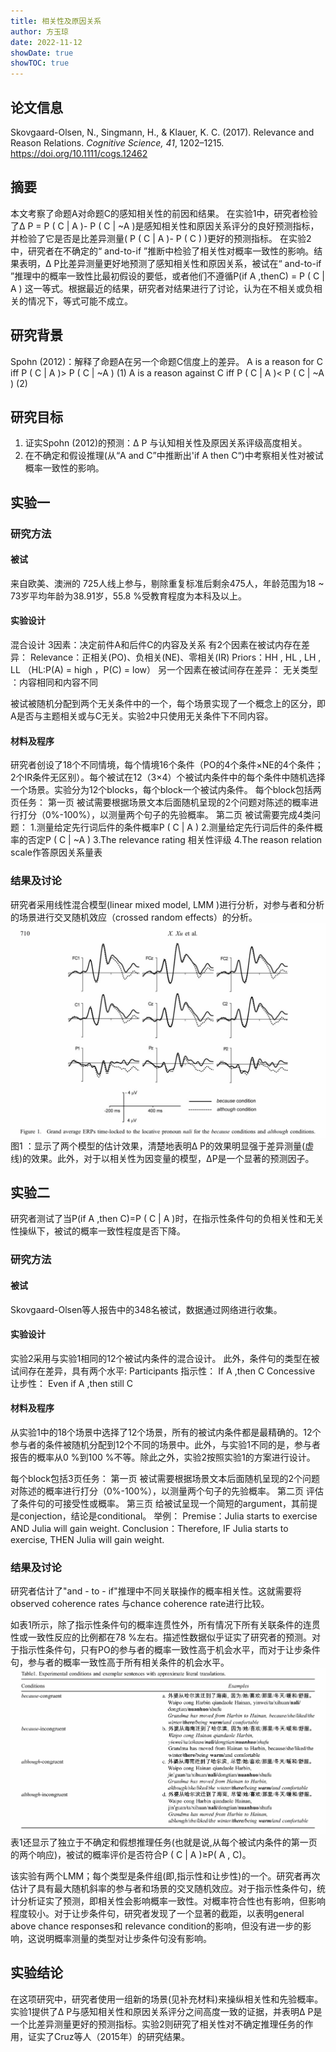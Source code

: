 ```yaml
---
title: 相关性及原因关系
author: 方玉琼
date: 2022-11-12
showDate: true
showTOC: true
---
```


## 论文信息
Skovgaard-Olsen, N., Singmann, H., & Klauer, K. C. (2017). Relevance and Reason Relations. *Cognitive Science, 41*, 1202–1215. https://doi.org/10.1111/cogs.12462

## 摘要
本文考察了命题A对命题C的感知相关性的前因和结果。
在实验1中，研究者检验了Δ P = P ( C | A )- P ( C | ~A )是感知相关性和原因关系评分的良好预测指标，并检验了它是否是比差异测量( P ( C | A )- P ( C ) )更好的预测指标。
在实验2中，研究者在不确定的“ and-to-if ”推断中检验了相关性对概率一致性的影响。结果表明，Δ P比差异测量更好地预测了感知相关性和原因关系，被试在“ and-to-if ”推理中的概率一致性比最初假设的要低，或者他们不遵循P(if A ,thenC) = P ( C | A ) 这一等式。根据最近的结果，研究者对结果进行了讨论，认为在不相关或负相关的情况下，等式可能不成立。

## 研究背景
Spohn (2012)：解释了命题A在另一个命题C信度上的差异。
A is a reason for C          iff P ( C | A )> P ( C | ~A )      (1)
A is a reason against C   iff P ( C | A )< P ( C | ~A )      (2)

## 研究目标
1. 证实Spohn (2012)的预测：Δ P 与认知相关性及原因关系评级高度相关。
2. 在不确定和假设推理(从“A and C”中推断出'if A then C“)中考察相关性对被试概率一致性的影响。

## 实验一
### 研究方法

#### 被试
来自欧美、澳洲的 725人线上参与，剔除重复标准后剩余475人，年龄范围为18 ~ 73岁平均年龄为38.91岁，55.8 %受教育程度为本科及以上。
#### 实验设计
混合设计
3因素：决定前件A和后件C的内容及关系
	有2个因素在被试内存在差异：
		Relevance：正相关(PO)、负相关(NE)、零相关(IR)
		Priors：HH , HL , LH , LL （HL:P(A) = high ，P(C) = low） 
	另一个因素在被试间存在差异：
		无关类型 ：内容相同和内容不同

被试被随机分配到两个无关条件中的一个，每个场景实现了一个概念上的区分，即A是否与主题相关或与C无关。实验2中只使用无关条件下不同内容。

#### 材料及程序
研究者创设了18个不同情境，每个情境16个条件（PO的4个条件×NE的4个条件；2个IR条件无区别）。每个被试在12（3×4）个被试内条件中的每个条件中随机选择一个场景。实验分为12个blocks，每个block一个被试内条件。
每个block包括两页任务：
	第一页
		被试需要根据场景文本后面随机呈现的2个问题对陈述的概率进行打分（0%-100%），以测量两个句子的先验概率。
	第二页
		被试需要完成4类问题：
		1.测量给定先行词后件的条件概率P ( C | A )
		2.测量给定先行词后件的条件概率的否定P ( C | ~A )
		3.The relevance rating 相关性评级
		4.The reason relation scale作答原因关系量表

### 结果及讨论
研究者采用线性混合模型(linear mixed model, LMM )进行分析，对参与者和分析的场景进行交叉随机效应（crossed random effects）的分析。
![图1](https://github.com/Sapere-Aude-Group/sapere-aude/blob/main/content/read/fangyuqiong/Supporting_Information/2022-11-12-FYQ-Fig-1.png)
图1 ：显示了两个模型的估计效果，清楚地表明Δ P的效果明显强于差异测量(虚线)的效果。此外，对于以相关性为因变量的模型，ΔP是一个显著的预测因子。

## 实验二
研究者测试了当P(if A ,then C)=P ( C | A )时，在指示性条件句的负相关性和无关性操纵下，被试的概率一致性程度是否下降。

### 研究方法
#### 被试
Skovgaard-Olsen等人报告中的348名被试，数据通过网络进行收集。

#### 实验设计
实验2采用与实验1相同的12个被试内条件的混合设计。
此外，条件句的类型在被试间存在差异，具有两个水平:
	Participants 指示性： If A ,then C 
	Concessive  让步性： Even if A ,then still C

#### 材料及程序
从实验1中的18个场景中选择了12个场景，所有的被试内条件都是最精确的。12个参与者的条件被随机分配到12个不同的场景中。此外，与实验1不同的是，参与者报告的概率从0 %到100 %不等。除此之外，实验2按照实验1的方案进行设计。

每个block包括3页任务：
	第一页
		被试需要根据场景文本后面随机呈现的2个问题对陈述的概率进行打分（0%-100%），以测量两个句子的先验概率。
	第二页
		评估了条件句的可接受性或概率。
	第三页
		给被试呈现一个简短的argument，其前提是conjection，结论是conditional。
		举例：
			Premise：Julia starts to exercise AND Julia will gain weight.
			Conclusion：Therefore, IF Julia starts to exercise, THEN Julia will gain weight.
		
### 结果及讨论
研究者估计了"and - to - if"推理中不同关联操作的概率相关性。这就需要将 observed coherence rates 与chance coherence rate进行比较。

如表1所示，除了指示性条件句的概率连贯性外，所有情况下所有关联条件的连贯性或一致性反应的比例都在78 %左右。描述性数据似乎证实了研究者的预测。对于指示性条件句，只有PO的参与者的概率一致性高于机会水平，而对于让步条件句，参与者的概率一致性高于所有相关条件的机会水平。
![表1](https://github.com/Sapere-Aude-Group/sapere-aude/blob/main/content/read/fangyuqiong/Supporting_Information/2022-11-12-FYQ-Tab-1.png)
表1还显示了独立于不确定和假想推理任务(也就是说,从每个被试内条件的第一页的两个响应)，被试的概率评价是否符合P ( C | A )≥P( A , C)。

该实验有两个LMM；每个类型是条件组(即,指示性和让步性)的一个。研究者再次估计了具有最大随机斜率的参与者和场景的交叉随机效应。对于指示性条件句，统计分析证实了预测，即相关性会影响概率一致性。对概率符合性也有影响，但影响程度较小。对于让步条件句，研究者发现了一个显著的截距，以表明general above chance responses和 relevance condition的影响，但没有进一步的影响，这说明概率测量的类型对让步条件句没有影响。


## 实验结论
在这项研究中，研究者使用一组新的场景(见补充材料)来操纵相关性和先验概率。
实验1提供了Δ P与感知相关性和原因关系评分之间高度一致的证据，并表明Δ P是一个比差异测量更好的预测指标。实验2则研究了相关性对不确定推理任务的作用，证实了Cruz等人（2015年）的研究结果。

